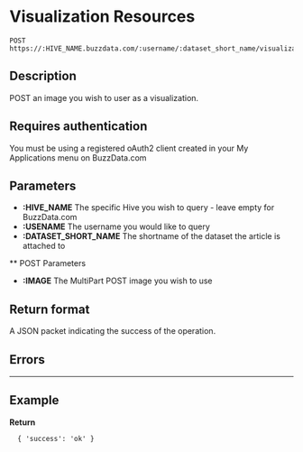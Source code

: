 # Visualization Resources

    POST https://:HIVE_NAME.buzzdata.com/:username/:dataset_short_name/visualizations/

## Description

POST an image you wish to user as a visualization.

## Requires authentication

You must be using a registered oAuth2 client created in your My Applications menu on BuzzData.com

## Parameters

- **:HIVE_NAME** The specific Hive you wish to query - leave empty for BuzzData.com
- **:USENAME** The username you would like to query
- **:DATASET_SHORT_NAME** The shortname of the dataset the article is attached to

** POST Parameters

- **:IMAGE** The MultiPart POST image you wish to use

## Return format

A JSON packet indicating the success of the operation.

## Errors

***

## Example

**Return**

      { 'success': 'ok' }
    
